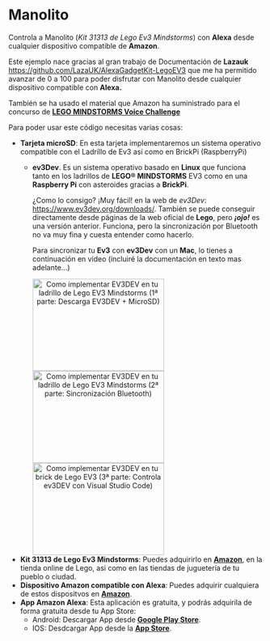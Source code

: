 # Manolito
Controla a Manolito (<i>Kit 31313 de Lego Ev3 Mindstorms</i>) con <b>Alexa</b> desde cualquier dispositivo compatible de <b>Amazon</b>.

Este ejemplo nace gracias al gran trabajo de Documentación de <b>Lazauk</b> https://github.com/LazaUK/AlexaGadgetKit-LegoEV3 que me ha permitido avanzar de 0 a 100 para poder disfrutar con Manolito desde cualquier dispositivo compatible con <b>Alexa.</b> 

<p>También se ha usado el material que Amazon ha suministrado para el concurso de <a href="https://www.hackster.io/contests/alexa-lego-voice-challenge" target="_blank"><b>LEGO MINDSTORMS Voice Challenge</b></a>

Para poder usar este código necesitas varias cosas:

<ul>

<li><b>Tarjeta microSD</b>: En esta tarjeta implementaremos un sistema operativo compatible con el Ladrillo de Ev3 así como en BrickPi (RaspberryPi)

- <b>ev3Dev</b>. Es un sistema operativo basado en <b>Linux</b> que funciona tanto en los ladrillos de <b>LEGO® MINDSTORMS</b> EV3 como en una <b>Raspberry Pi</b> con asteroides gracias a <b>BrickPi</b>. 

    ¿Como lo consigo? ¡Muy fácil! en la web de <i>ev3Dev</i>: https://www.ev3dev.org/downloads/. También se puede conseguir directamente desde páginas de la web oficial de <b>Lego</b>, pero <b><i>¡ojo!</i></b> es una versión anterior. Funciona, pero la sincronización por Bluetooth no va muy fina y cuesta entender como hacerlo.
    
    Para sincronizar tu <b>Ev3</b> con <b>ev3Dev</b> con un <b>Mac</b>, lo tienes a continuación en video (incluiré la documentación en texto mas adelante...) 
    <div style="width: 100%; padding: 0; margin: 0 auto;">
    <span style="margin: 10px auto; text-align: center;"><a href="https://youtu.be/SSxdLdfKS5E" target="_blank" >
        <img border="0" alt="Como implementar EV3DEV en tu ladrillo de Lego EV3 Mindstorms (1ª parte: Descarga EV3DEV + MicroSD)" src="http://www.ytopic.es/ev3/videoev3devimagen1.jpg" width="260" height="182">
    </a>
    </span>
     <span style="margin: 10px auto; text-align: center;">
    <a href="https://youtu.be/h6alAdD6sWc" target="_blank">
        <img border="0" alt="Como implementar EV3DEV en tu ladrillo de Lego EV3 Mindstorms (2ª parte: Sincronización Bluetooth)" src="http://www.ytopic.es/ev3/videoev3devimagen2.jpg" width="260" height="182">
    </a>
    </span>
    <span style="margin: 10px auto; text-align: center;">
    <a href="https://youtu.be/2zy9iwp4Kgs" target="_blank">
        <img border="0" alt="Como implementar EV3DEV en tu brick de Lego EV3 (3ª parte: Controla ev3DEV con Visual Studio Code)" src="http://www.ytopic.es/ev3/videoev3devimagen3.jpg" width="260" height="182">
    </a> 
    </span>
    </div>

</li>
<li><b>Kit 31313 de Lego Ev3 Mindstorms</b>: Puedes adquirirlo en <a href="https://www.amazon.es/s?k=lego+31313&__mk_es_ES=%C3%85M%C3%85%C5%BD%C3%95%C3%91&ref=nb_sb_noss_2" target="_blank"><b>Amazon</b></a>, en la tienda online de Lego, asi como en las tiendas de juguetería de tu pueblo o ciudad.</li>

<li><b>Dispositivo Amazon compatible con Alexa</b>: Puedes adquirir cualquiera de estos dispositvos en <a href="https://www.amazon.es/s?k=alexa" target="_blank"><b>Amazon</b></a>.</li>
<li><b>App Amazon Alexa</b>: Esta aplicación es gratuita, y podrás adquirila de forma gratuita desde tu App Store:
<ul>
<li>Android: Descargar App desde <a href="https://play.google.com/store/apps/details?id=com.amazon.dee.app&hl=es" target="_blank"><b>Google Play Store</b></a>.</li>
<li>IOS: Desdcargar App desde la <a href="https://apps.apple.com/us/app/amazon-alexa/id944011620" target="_blank"><b>App Store</b></a>.</li>
</li>
</ul>